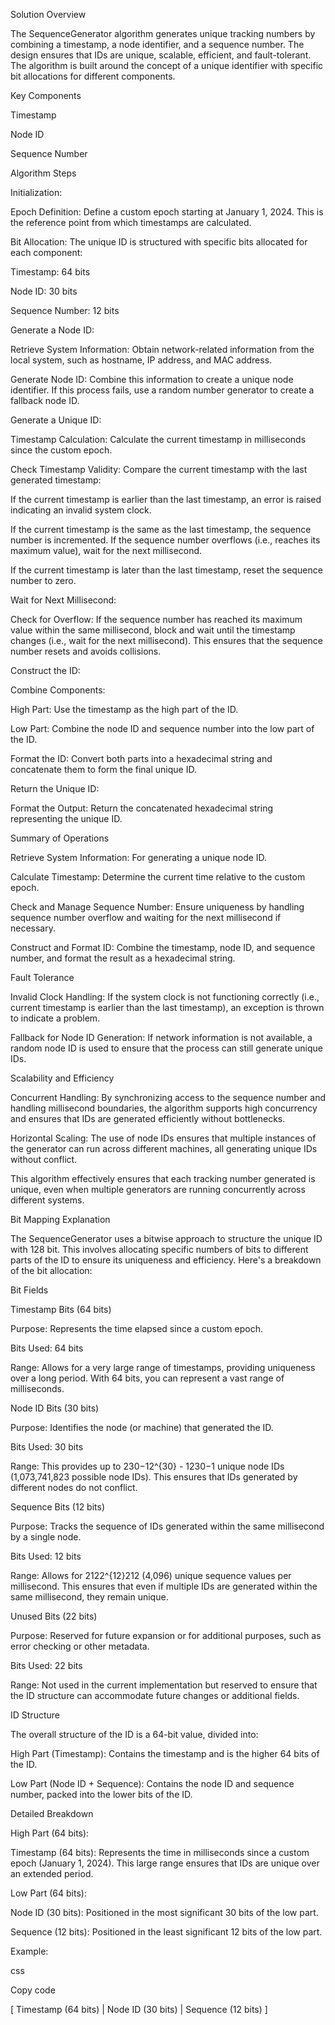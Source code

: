 Solution Overview 

The SequenceGenerator algorithm generates unique tracking numbers by combining a timestamp, a node identifier, and a sequence number. The design ensures that IDs are unique, scalable, efficient, and fault-tolerant. The algorithm is built around the concept of a unique identifier with specific bit allocations for different components. 

Key Components 

Timestamp 

Node ID 

Sequence Number 

Algorithm Steps 

Initialization: 

Epoch Definition: Define a custom epoch starting at January 1, 2024. This is the reference point from which timestamps are calculated. 

Bit Allocation: The unique ID is structured with specific bits allocated for each component: 

Timestamp: 64 bits 

Node ID: 30 bits 

Sequence Number: 12 bits 

Generate a Node ID: 

Retrieve System Information: Obtain network-related information from the local system, such as hostname, IP address, and MAC address. 

Generate Node ID: Combine this information to create a unique node identifier. If this process fails, use a random number generator to create a fallback node ID. 

Generate a Unique ID: 

Timestamp Calculation: Calculate the current timestamp in milliseconds since the custom epoch. 

Check Timestamp Validity: Compare the current timestamp with the last generated timestamp: 

If the current timestamp is earlier than the last timestamp, an error is raised indicating an invalid system clock. 

If the current timestamp is the same as the last timestamp, the sequence number is incremented. If the sequence number overflows (i.e., reaches its maximum value), wait for the next millisecond. 

If the current timestamp is later than the last timestamp, reset the sequence number to zero. 

Wait for Next Millisecond: 

Check for Overflow: If the sequence number has reached its maximum value within the same millisecond, block and wait until the timestamp changes (i.e., wait for the next millisecond). This ensures that the sequence number resets and avoids collisions. 

Construct the ID: 

Combine Components: 

High Part: Use the timestamp as the high part of the ID. 

Low Part: Combine the node ID and sequence number into the low part of the ID. 

Format the ID: Convert both parts into a hexadecimal string and concatenate them to form the final unique ID. 

Return the Unique ID: 

Format the Output: Return the concatenated hexadecimal string representing the unique ID. 

Summary of Operations 

Retrieve System Information: For generating a unique node ID. 

Calculate Timestamp: Determine the current time relative to the custom epoch. 

Check and Manage Sequence Number: Ensure uniqueness by handling sequence number overflow and waiting for the next millisecond if necessary. 

Construct and Format ID: Combine the timestamp, node ID, and sequence number, and format the result as a hexadecimal string. 

Fault Tolerance 

Invalid Clock Handling: If the system clock is not functioning correctly (i.e., current timestamp is earlier than the last timestamp), an exception is thrown to indicate a problem. 

Fallback for Node ID Generation: If network information is not available, a random node ID is used to ensure that the process can still generate unique IDs. 

Scalability and Efficiency 

Concurrent Handling: By synchronizing access to the sequence number and handling millisecond boundaries, the algorithm supports high concurrency and ensures that IDs are generated efficiently without bottlenecks. 

Horizontal Scaling: The use of node IDs ensures that multiple instances of the generator can run across different machines, all generating unique IDs without conflict. 

This algorithm effectively ensures that each tracking number generated is unique, even when multiple generators are running concurrently across different systems. 

 

 

Bit Mapping Explanation 

The SequenceGenerator uses a bitwise approach to structure the unique ID with 128 bit. This involves allocating specific numbers of bits to different parts of the ID to ensure its uniqueness and efficiency. Here's a breakdown of the bit allocation: 

Bit Fields 

Timestamp Bits (64 bits) 

Purpose: Represents the time elapsed since a custom epoch. 

Bits Used: 64 bits 

Range: Allows for a very large range of timestamps, providing uniqueness over a long period. With 64 bits, you can represent a vast range of milliseconds. 

Node ID Bits (30 bits) 

Purpose: Identifies the node (or machine) that generated the ID. 

Bits Used: 30 bits 

Range: This provides up to 230−12^{30} - 1230−1 unique node IDs (1,073,741,823 possible node IDs). This ensures that IDs generated by different nodes do not conflict. 

Sequence Bits (12 bits) 

Purpose: Tracks the sequence of IDs generated within the same millisecond by a single node. 

Bits Used: 12 bits 

Range: Allows for 2122^{12}212 (4,096) unique sequence values per millisecond. This ensures that even if multiple IDs are generated within the same millisecond, they remain unique. 

Unused Bits (22 bits) 

Purpose: Reserved for future expansion or for additional purposes, such as error checking or other metadata. 

Bits Used: 22 bits 

Range: Not used in the current implementation but reserved to ensure that the ID structure can accommodate future changes or additional fields. 

ID Structure 

The overall structure of the ID is a 64-bit value, divided into: 

High Part (Timestamp): Contains the timestamp and is the higher 64 bits of the ID. 

Low Part (Node ID + Sequence): Contains the node ID and sequence number, packed into the lower bits of the ID. 

Detailed Breakdown 

High Part (64 bits): 

Timestamp (64 bits): Represents the time in milliseconds since a custom epoch (January 1, 2024). This large range ensures that IDs are unique over an extended period. 

Low Part (64 bits): 

Node ID (30 bits): Positioned in the most significant 30 bits of the low part. 

Sequence (12 bits): Positioned in the least significant 12 bits of the low part. 

Example: 

css 

Copy code 

[ Timestamp (64 bits) | Node ID (30 bits) | Sequence (12 bits) ] 
